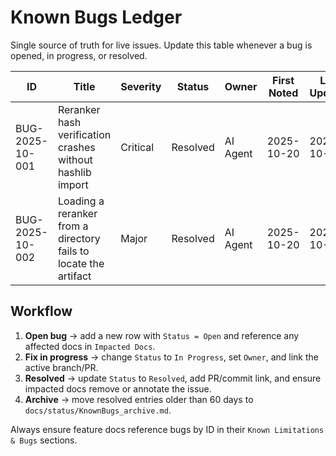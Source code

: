 # Known Bugs Ledger

Single source of truth for live issues. Update this table whenever a bug is opened, in progress, or resolved.

| ID | Title | Severity | Status | Owner | First Noted | Last Updated | Impacted Docs | Resolution Link |
| --- | --- | --- | --- | --- | --- | --- | --- | --- |
| BUG-2025-10-001 | Reranker hash verification crashes without hashlib import | Critical | Resolved | AI Agent | 2025-10-20 | 2025-10-20 | `theo/services/api/app/ranking/re_ranker.py` | this PR |
| BUG-2025-10-002 | Loading a reranker from a directory fails to locate the artifact | Major | Resolved | AI Agent | 2025-10-20 | 2025-10-20 | `theo/services/api/app/ranking/re_ranker.py` | this PR |

## Workflow

1. **Open bug** → add a new row with `Status = Open` and reference any affected docs in `Impacted Docs`.
2. **Fix in progress** → change `Status` to `In Progress`, set `Owner`, and link the active branch/PR.
3. **Resolved** → update `Status` to `Resolved`, add PR/commit link, and ensure impacted docs remove or annotate the issue.
4. **Archive** → move resolved entries older than 60 days to `docs/status/KnownBugs_archive.md`.

Always ensure feature docs reference bugs by ID in their `Known Limitations & Bugs` sections.
